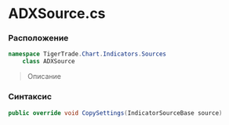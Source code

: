 
# ADXSource.cs
### Расположение
```csharp
namespace TigerTrade.Chart.Indicators.Sources  
    class ADXSource
```

> Описание

### Синтаксис
```csharp
public override void CopySettings(IndicatorSourceBase source)
```
